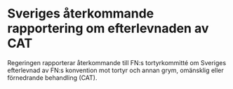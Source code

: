 # Sveriges återkommande rapportering om efterlevnaden av CAT

Regeringen rapporterar återkommande till FN:s tortyrkommitté om Sveriges efterlevnad av FN:s konvention mot tortyr och annan grym, omänsklig eller förnedrande behandling (CAT).
